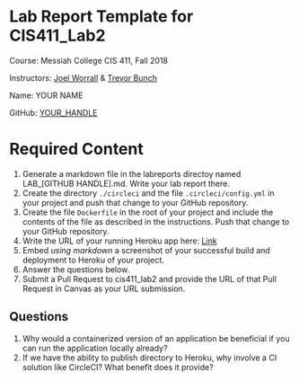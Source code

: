# Lab Report Template for CIS411_Lab2
Course: Messiah College CIS 411, Fall 2018

Instructors: [Joel Worrall](https://github.com/tangollama) & [Trevor Bunch](https://github.com/trevordbunch)

Name: YOUR NAME

GitHub: [YOUR_HANDLE](https://github.com/YOUR_HANDLE)

# Required Content

1. Generate a markdown file in the labreports directoy named LAB_[GITHUB HANDLE].md. Write your lab report there.
2. Create the directory ```./circleci``` and the file ```.circleci/config.yml``` in your project and push that change to your GitHub repository.
3. Create the file ```Dockerfile``` in the root of your project and include the contents of the file as described in the instructions. Push that change to your GitHub repository.
4. Write the URL of your running Heroku app here: [Link](http://cis411lab2-em1382.herokuapp.com/graphql)
5. Embed _using markdown_ a screenshot of your successful build and deployment to Heroku of your project.
6. Answer the questions below.
7. Submit a Pull Request to cis411_lab2 and provide the URL of that Pull Request in Canvas as your URL submission.

## Questions
1. Why would a containerized version of an application be beneficial if you can run the application locally already?
2. If we have the ability to publish directory to Heroku, why involve a CI solution like CircleCI? What benefit does it provide?
